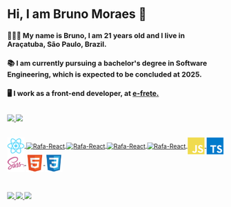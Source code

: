 <h1> Hi, I am Bruno Moraes 👋 </h1>
<h3> 👨🏻‍💻 My name is Bruno, I am 21 years old and I live in Araçatuba, São Paulo, Brazil. </h3>
<h3> 📚 I am currently pursuing a bachelor's degree in Software Engineering, which is expected to be concluded at 2025. </h3>
<h3> 🖥️ I work as a front-end developer, at <a target="_blank" href="https://www.efrete.com.br/">e-frete. </a></h3>
   
<div><br>
  <a href="https://github.com/brunomoraesks">
  <img height="180em" src="https://github-readme-stats.vercel.app/api?username=brunomoraesks&show_icons=true&theme=dark&include_all_commits=true&count_private=true"/>
  <img height="180em" src="https://github-readme-stats.vercel.app/api/top-langs/?username=brunomoraesks&layout=compact&langs_count=7&theme=dark"/><br><br>
</div>
  

<div style="display: inline_block"><br>
  
  <img align="center" alt="Rafa-React" height="40" width="40" src="https://raw.githubusercontent.com/devicons/devicon/master/icons/react/react-original.svg">
  <img align="center" alt="Rafa-React" height="40" width="40" src="https://cdn.jsdelivr.net/gh/devicons/devicon/icons/redux/redux-original.svg">
  <img align="center" alt="Rafa-React" height="40" width="40" src="https://cdn.jsdelivr.net/gh/devicons/devicon/icons/nodejs/nodejs-original.svg">
  <img align="center" alt="Rafa-React" height="40" width="40" src="https://cdn.jsdelivr.net/gh/devicons/devicon/icons/express/express-original.svg">
  <img align="center" alt="Rafa-React" height="40" width="40" src="https://cdn.jsdelivr.net/gh/devicons/devicon/icons/jest/jest-plain.svg">
  <img align="center" alt="Rafa-Js" height="40" width="40" src="https://raw.githubusercontent.com/devicons/devicon/master/icons/javascript/javascript-plain.svg">
  <img align="center" alt="Rafa-Ts" height="40" width="40" src="https://raw.githubusercontent.com/devicons/devicon/master/icons/typescript/typescript-plain.svg">
  <img align="center" alt="Rafa-CSS" height="40" width="40" src="https://raw.githubusercontent.com/devicons/devicon/master/icons/sass/sass-original.svg">
  <img align="center" alt="Rafa-HTML" height="40" width="40" src="https://raw.githubusercontent.com/devicons/devicon/master/icons/html5/html5-original.svg">
  <img align="center" alt="Rafa-CSS" height="40" width="40" src="https://raw.githubusercontent.com/devicons/devicon/master/icons/css3/css3-original.svg">
  
</div><br>
  
   ##
  
<div style="display: inline_block">
  
  <a href="https://www.linkedin.com/in/brunomoraesks/" target="_blank">
    <img src="https://img.shields.io/badge/LinkedIn-0077B5?style=for-the-badge&logo=linkedin&logoColor=white" />
  </a>
  
  <a href="mailto:brunomoraes.ti@gmail.com" target="_blank">
    <img src="https://img.shields.io/badge/Gmail-D14836?style=for-the-badge&logo=gmail&logoColor=white" />
  </a>
  
  <a href="https://www.instagram.com/brunomoraesks/" target="_blank">
    <img src="https://img.shields.io/badge/Instagram-E4405F?style=for-the-badge&logo=instagram&logoColor=white" />
  </a>
    
</div>
